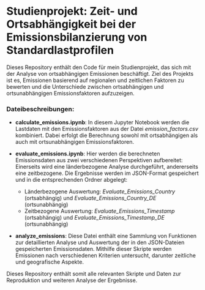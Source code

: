 # Studienprojekt: Zeit- und Ortsabhängigkeit bei der Emissionsbilanzierung von Standardlastprofilen


Dieses Repository enthält den Code für mein Studienprojekt, das sich mit der Analyse von ortsabhängigen Emissionen beschäftigt. Ziel des Projekts ist es, Emissionen basierend auf regionalen und zeitlichen Faktoren zu bewerten und die Unterschiede zwischen ortsabhängigen und ortsunabhängigen Emissionsfaktoren aufzuzeigen.

### Dateibeschreibungen:

- **calculate_emissions.ipynb**: In diesem Jupyter Notebook werden die Lastdaten mit den Emissionsfaktoren aus der Datei *emission_factors.csv* kombiniert. Dabei erfolgt die Berechnung sowohl mit ortsabhängigen als auch mit ortsunabhängigen Emissionsfaktoren.

- **evaluate_emissions.ipynb**: Hier werden die berechneten Emissionsdaten aus zwei verschiedenen Perspektiven aufbereitet: Einerseits wird eine länderbezogene Analyse durchgeführt, andererseits eine zeitbezogene. Die Ergebnisse werden im JSON-Format gespeichert und in die entsprechenden Ordner abgelegt:
  - Länderbezogene Auswertung: *Evaluate_Emissions_Country* (ortsabhängig) und *Evaluate_Emissions_Country_DE* (ortsunabhängig)
  - Zeitbezogene Auswertung: *Evaluate_Emissions_Timestamp* (ortsabhängig) und *Evaluate_Emissions_Timestamp_DE* (ortsunabhängig)

- **analyze_emissions**: Diese Datei enthält eine Sammlung von Funktionen zur detaillierten Analyse und Auswertung der in den JSON-Dateien gespeicherten Emissionsdaten. Mithilfe dieser Skripte werden Emissionen nach verschiedenen Kriterien untersucht, darunter zeitliche und geografische Aspekte. 

Dieses Repository enthält somit alle relevanten Skripte und Daten zur Reproduktion und weiteren Analyse der Ergebnisse.
